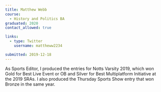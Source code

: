 ```yaml
---
title: Matthew Webb
course:
  - History and Politics BA
graduated: 2020
contact_allowed: true

links:
  - type: Twitter
    username: mattheww2234

submitted: 2019-12-18
---
```


As Sports Editor, I produced the entries for Notts Varsity 2019, which won Gold for Best Live Event or OB and Silver for Best Multiplatform Initiative at the 2019 SRAs. I also produced the Thursday Sports Show entry that won Bronze in the same year.
